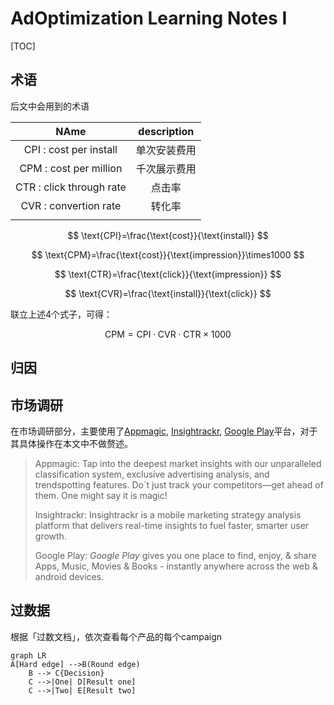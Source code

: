 # AdOptimization Learning Notes I

[TOC]

> 

## 术语

后文中会用到的术语

|           NAme           | description  |
| :----------------------: | :----------: |
|  CPI : cost per install  | 单次安装费用 |
|  CPM : cost per million  | 千次展示费用 |
| CTR : click through rate |    点击率    |
|  CVR : convertion rate   |    转化率    |
|                          |              |

$$
\text{CPI}=\frac{\text{cost}}{\text{install}}
$$

$$
\text{CPM}=\frac{\text{cost}}{\text{impression}}\times1000
$$

$$
\text{CTR}=\frac{\text{click}}{\text{impression}}
$$

$$
\text{CVR}=\frac{\text{install}}{\text{click}}
$$

联立上述4个式子，可得：

$$
\text{CPM}=\text{CPI}\cdot\text{CVR}\cdot\text{CTR}\times1000
$$




## 归因

## 市场调研

在市场调研部分，主要使用了[Appmagic](https://appmagic.rocks/), [Insightrackr](https://www.insightrackr.com/en/?referer=google_ads&from_type=marketing&source=google&campaign_id=22257792677&adgroup_id=175250869396&ad_id=733629641440&keyword=insightrackr&gad_source=1&gad_campaignid=22257792677&gclid=CjwKCAjwyb3DBhBlEiwAqZLe5BA_GWSQJ5tfyrQ7w8ePu2f6PXj4owx00cJ5rOqxsw2uSIQt9oeblRoCNd4QAvD_BwE), [Google Play](https://play.google.com/store/games)平台，对于其具体操作在本文中不做赘述。

> Appmagic: Tap into the deepest market insights with our unparalleled classification  system, exclusive advertising analysis, and trendspotting features.  Do`t just track your competitors—get ahead of them. One might say it is magic!
>
> Insightrackr: Insightrackr is a mobile marketing strategy analysis platform that  delivers real-time insights to fuel faster, smarter user growth.
>
> Google Play: *Google Play* gives you one place to find, enjoy, &  share Apps, Music, Movies & Books - instantly anywhere across the  web & android devices.

## 过数据

根据「过数文档」，依次查看每个产品的每个campaign

```mermaid
graph LR
A[Hard edge] -->B(Round edge)
    B --> C{Decision}
    C -->|One| D[Result one]
    C -->|Two| E[Result two]
```

